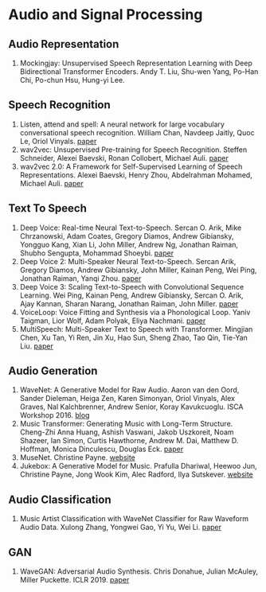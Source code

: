 # Audio and Signal Processing



## Audio Representation

1. Mockingjay: Unsupervised Speech Representation Learning with Deep Bidirectional Transformer Encoders. Andy T. Liu, Shu-wen Yang, Po-Han Chi, Po-chun Hsu, Hung-yi Lee. 

## Speech Recognition

1. Listen, attend and spell: A neural network for large vocabulary conversational speech recognition. William Chan, Navdeep Jaitly, Quoc Le, Oriol Vinyals. [paper](https://ieeexplore.ieee.org/abstract/document/7472621)
2. wav2vec: Unsupervised Pre-training for Speech Recognition. Steffen Schneider, Alexei Baevski, Ronan Collobert, Michael Auli. [paper](https://arxiv.org/abs/1904.05862)
3. wav2vec 2.0: A Framework for Self-Supervised Learning of Speech Representations. Alexei Baevski, Henry Zhou, Abdelrahman Mohamed, Michael Auli. [paper](https://arxiv.org/abs/2006.11477)

## Text To Speech

1. Deep Voice: Real-time Neural Text-to-Speech. Sercan O. Arik, Mike Chrzanowski, Adam Coates, Gregory Diamos, Andrew Gibiansky, Yongguo Kang, Xian Li, John Miller, Andrew Ng, Jonathan Raiman, Shubho Sengupta, Mohammad Shoeybi. [paper](https://arxiv.org/abs/1702.07825)
2. Deep Voice 2: Multi-Speaker Neural Text-to-Speech. Sercan Arik, Gregory Diamos, Andrew Gibiansky, John Miller, Kainan Peng, Wei Ping, Jonathan Raiman, Yanqi Zhou. [paper](https://arxiv.org/abs/1705.08947)
3. Deep Voice 3: Scaling Text-to-Speech with Convolutional Sequence Learning. Wei Ping, Kainan Peng, Andrew Gibiansky, Sercan O. Arik, Ajay Kannan, Sharan Narang, Jonathan Raiman, John Miller. [paper](https://arxiv.org/abs/1710.07654)
4. VoiceLoop: Voice Fitting and Synthesis via a Phonological Loop. Yaniv Taigman, Lior Wolf, Adam Polyak, Eliya Nachmani. [paper](https://arxiv.org/abs/1707.06588)
5. MultiSpeech: Multi-Speaker Text to Speech with Transformer. Mingjian Chen, Xu Tan, Yi Ren, Jin Xu, Hao Sun, Sheng Zhao, Tao Qin, Tie-Yan Liu. [paper](https://arxiv.org/abs/2006.04664)

## Audio Generation

1. WaveNet: A Generative Model for Raw Audio. Aaron van den Oord, Sander Dieleman, Heiga Zen, Karen Simonyan, Oriol Vinyals, Alex Graves, Nal Kalchbrenner, Andrew Senior, Koray Kavukcuoglu. ISCA Workshop 2016. [blog](https://deepmind.com/blog/article/wavenet-generative-model-raw-audio)
2. Music Transformer: Generating Music with Long-Term Structure. Cheng-Zhi Anna Huang, Ashish Vaswani, Jakob Uszkoreit, Noam Shazeer, Ian Simon, Curtis Hawthorne, Andrew M. Dai, Matthew D. Hoffman, Monica Dinculescu, Douglas Eck. [paper](https://arxiv.org/abs/1809.04281)
3. MuseNet. Christine Payne. [website](https://openai.com/blog/musenet/)
4. Jukebox: A Generative Model for Music. Prafulla Dhariwal, Heewoo Jun, Christine Payne, Jong Wook Kim, Alec Radford, Ilya Sutskever. [website](https://openai.com/blog/jukebox/)

## Audio Classification

1. Music Artist Classification with WaveNet Classifier for Raw Waveform Audio Data. Xulong Zhang, Yongwei Gao, Yi Yu, Wei Li. [paper](https://arxiv.org/abs/2004.04371)

## GAN

1. WaveGAN: Adversarial Audio Synthesis. Chris Donahue, Julian McAuley, Miller Puckette. ICLR 2019. [paper](https://openreview.net/forum?id=ByMVTsR5KQ)

